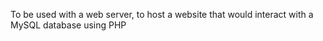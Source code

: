 To be used with a web server, to host a website that would interact with a MySQL database using PHP
